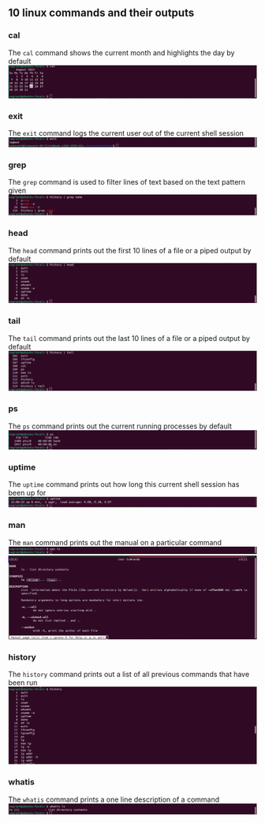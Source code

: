 ## 10 linux commands and their outputs

### cal
The `cal` command shows the current month and highlights the day by default<br>
![Calender-Command](./assets/images/cal.png)

### exit
The `exit` command logs the current user out of the current shell session <br>
![Exit-Command](./assets/images/exit.png)

### grep
The `grep` command is used to filter lines of text based on the text pattern given<br>
![Grep-Command](./assets/images/grep.png)

### head
The `head` command prints out the first 10 lines of a file or a piped output by default<br>
![Head-Command](./assets/images/head.png)

### tail
The `tail` command prints out the last 10 lines of a file or a piped output by default<br>
![Tail-Command](./assets/images/tail.png)

### ps
The `ps` command prints out the current running processes by default<br>
![Ps-Command](./assets/images/ps.png)

### uptime
The `uptime` command prints out how long this current shell session has been up for<br>
![Uptime-Command](./assets/images/uptime.png)

### man
The `man` command prints out the manual on a particular command<br>
![Man-Command](./assets/images/man.png)
![Man-output-Command](./assets/images/man-output.png)

### history
The `history` command prints out a list of all previous commands that have been run<br>
![History-Command](./assets/images/history.png)

### whatis
The `whatis` command prints a one line description of a command<br>
![Whatis-Command](./assets/images/whatis.png)